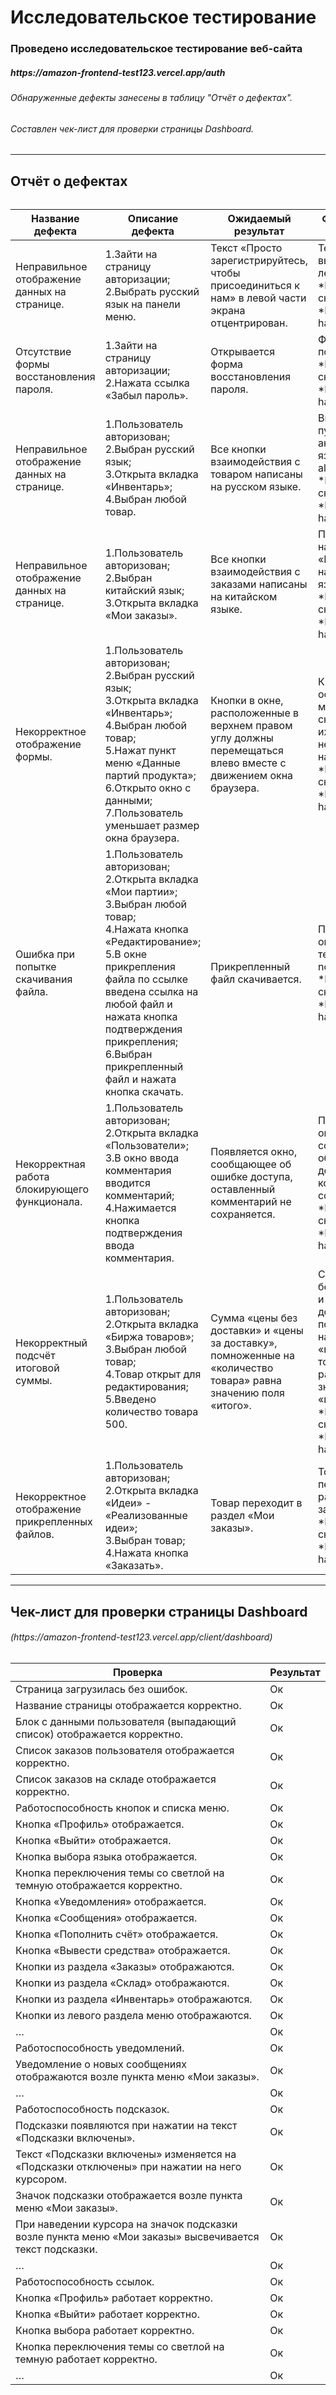 <h1>Исследовательское тестирование</h1>
<h3>Проведено исследовательское тестирование веб-сайта</h3>
<h5>https://amazon-frontend-test123.vercel.app/auth</h5>
<h6>Обнаруженные дефекты занесены в таблицу "Отчёт о дефектах".</h6>
<h6>Составлен чек-лист для проверки страницы Dashboard.</h6>

---
<h2>Отчёт о дефектах</h2>
<h6></h6>

<table><thead>
  <tr>
    <th>Название дефекта</th>
    <th>Описание дефекта</th>
    <th>Ожидаемый результат</th>
    <th>Фактический результат</th>
    <th>Приоритет</th>
  </tr></thead>
<tbody>
  <tr>
    <td>Неправильное отображение данных на странице.</td>
    <td>1.Зайти на страницу авторизации; <br>2.Выбрать русский язык на панели меню.</td>
    <td>Текст «Просто зарегистрируйтесь, чтобы присоединиться к нам» в левой части экрана отцентрирован.</td>
    <td>Текст выровнен по левой стороне.<br>*Прикрепляю скриншот.<br>*Прикрепляю har.log.</td>
    <td>Низкий</td>
  </tr>
  <tr>
    <td>Отсутствие формы восстановления пароля.</td>
    <td>1.Зайти на страницу авторизации;<br>2.Нажата ссылка «Забыл пароль».</td>
    <td>Открывается форма восстановления пароля.</td>
    <td>Форма не появляется.<br>*Прикрепляю скриншот.<br>*Прикрепляю har.log.</td>
    <td>Высокий</td>
  </tr>
  <tr>
    <td>Неправильное отображение данных на странице.</td>
    <td>1.Пользователь авторизован;<br>2.Выбран русский язык;<br>3.Открыта вкладка «Инвентарь»;<br>4.Выбран любой товар.</td>
    <td>Все кнопки взаимодействия с товаром написаны на русском языке.</td>
    <td>Высвечивается пункт меню на английском языке «Parse all».<br>*Прикрепляю скриншот.<br>*Прикрепляю har.log.</td>
    <td>Низкий</td>
  </tr>
  <tr>
    <td>Неправильное отображение данных на странице.</td>
    <td>1.Пользователь авторизован;<br>2.Выбран китайский язык;<br>3.Открыта вкладка «Мои заказы».</td>
    <td>Все кнопки взаимодействия с заказами написаны на китайском языке.</td>
    <td>Присутствует надпись «Parameters» на английском языке.<br>*Прикрепляю скриншот.<br>*Прикрепляю har.log.</td>
    <td>Низкий</td>
  </tr>
  <tr>
    <td>Некорректное отображение формы.</td>
    <td>1.Пользователь авторизован;<br>2.Выбран русский язык;<br>3.Открыта вкладка «Инвентарь»;<br>4.Выбран любой товар;<br>5.Нажат пункт меню «Данные партий продукта»;<br>6.Открыто окно с данными;<br>7.Пользователь уменьшает размер окна браузера.</td>
    <td>Кнопки в окне, расположенные в верхнем правом углу должны перемещаться влево вместе с движением окна браузера.</td>
    <td>Кнопки остаются на месте и скрываются, их становится невозможно нажать.<br>*Прикрепляю скриншот.<br>*Прикрепляю har.log.</td>
    <td>Средний</td>
  </tr>
  <tr>
    <td>Ошибка при попытке скачивания файла.<br></td>
    <td>1.Пользователь авторизован;<br>2.Открыта вкладка «Мои партии»;<br>3.Выбран любой товар;<br>4.Нажата кнопка «Редактирование»;<br>5.В окне прикрепления файла по ссылке введена ссылка на любой файл и нажата кнопка подтверждения прикрепления;<br>6.Выбран прикрепленный файл и нажата кнопка скачать.<br></td>
    <td>Прикрепленный файл скачивается.<br></td>
    <td>Появляется окно ошибки с текстом «Oh no!».<br>*Прикрепляю скриншот.<br>*Прикрепляю har.log.</td>
    <td>Низкий<br></td>
  </tr>
  <tr>
    <td>Некорректная работа блокирующего функционала.<br></td>
    <td>1.Пользователь авторизован;<br>2.Открыта вкладка «Пользователи»;<br>3.В окно ввода комментария вводится комментарий;<br>4.Нажимается кнопка подтверждения ввода комментария.<br></td>
    <td>Появляется окно, сообщающее об ошибке доступа, оставленный комментарий не сохраняется.<br></td>
    <td>Появляется окно, сообщающее об ошибке доступа, но комментарий сохраняется.<br>*Прикрепляю скриншот.<br>*Прикрепляю har.log.</td>
    <td>Средний<br></td>
  </tr>
  <tr>
    <td>Некорректный подсчёт итоговой суммы.<br></td>
    <td>1.Пользователь авторизован;<br>2.Открыта вкладка «Биржа товаров»;<br>3.Выбран любой товар;<br>4.Товар открыт для редактирования;<br>5.Введено количество товара 500.<br></td>
    <td>Сумма «цены без доставки» и «цены за доставку», помноженные на «количество товара» равна значению поля «итого».<br></td>
    <td>Сумма «цены без доставки» и «цены за доставку», помноженные на «количество товара» не равна значению поля «итого».<br>*Прикрепляю скриншот.<br>*Прикрепляю har.log.</td>
    <td>Высокий</td>
  </tr>
  <tr>
    <td>Некорректное отображение прикрепленных файлов.<br></td>
    <td>1.Пользователь авторизован;<br>2.Открыта вкладка «Идеи» - «Реализованные идеи»;<br>3.Выбран товар;<br>4.Нажата кнопка «Заказать».</td>
    <td>Товар переходит в раздел «Мои заказы».<br></td>
    <td>Товар не переходит в раздел «Мои заказы».<br>*Прикрепляю скриншот.<br>*Прикрепляю har.log.</td>
    <td>Высокий<br></td>
  </tr>
</tbody></table>

---
<h2>Чек-лист для проверки страницы Dashboard</h2> 
<h6>(https://amazon-frontend-test123.vercel.app/client/dashboard)</h6>
<h6></h6>

<table><thead>
  <tr>
    <th>Проверка</th>
    <th>Результат<br></th>
  </tr></thead>
<tbody>
  <tr>
    <td>Страница загрузилась без ошибок.</td>
    <td>Ок<br></td>
  </tr>
  <tr>
    <td>Название страницы отображается корректно.</td>
    <td>Ок</td>
  </tr>
  <tr>
    <td>Блок с данными пользователя (выпадающий список) отображается корректно.</td>
    <td>Ок<br></td>
  </tr>
  <tr>
    <td>Список заказов пользователя отображается корректно.<br></td>
    <td>Ок</td>
  </tr>
  <tr>
    <td>Список заказов на складе отображается корректно.<br></td>
    <td>Ок<br></td>
  </tr>
  <tr>
    <td>Работоспособность кнопок и списка меню.<br></td>
    <td>Ок</td>
  </tr>
  <tr>
    <td>Кнопка «Профиль» отображается.<br></td>
    <td>Ок<br></td>
  </tr>
  <tr>
    <td>Кнопка «Выйти» отображается.<br></td>
    <td>Ок</td>
  </tr>
  <tr>
    <td>Кнопка выбора языка отображается.<br></td>
    <td>Ок<br></td>
  </tr>
  <tr>
    <td>Кнопка переключения темы со светлой на темную отображается корректно.<br></td>
    <td>Ок</td>
  </tr>
  <tr>
    <td>Кнопка «Уведомления» отображается.<br></td>
    <td>Ок<br></td>
  </tr>
  <tr>
    <td>Кнопка «Сообщения» отображается.<br></td>
    <td>Ок</td>
  </tr>
  <tr>
    <td>Кнопка «Пополнить счёт» отображается.<br></td>
    <td>Ок<br></td>
  </tr>
  <tr>
    <td>Кнопка «Вывести средства» отображается.<br></td>
    <td>Ок</td>
  </tr>
  <tr>
    <td>Кнопки из раздела «Заказы» отображаются.<br></td>
    <td>Ок<br></td>
  </tr>
  <tr>
    <td>Кнопки из раздела «Склад» отображаются.<br></td>
    <td>Ок</td>
  </tr>
  <tr>
    <td>Кнопки из раздела «Инвентарь» отображаются.<br></td>
    <td>Ок<br></td>
  </tr>
  <tr>
    <td>Кнопки из левого раздела меню отображаются.<br></td>
    <td>Ок</td>
  </tr>
  <tr>
    <td>…<br></td>
    <td>Ок<br></td>
  </tr>
  <tr>
    <td>Работоспособность уведомлений.<br></td>
    <td>Ок</td>
  </tr>
  <tr>
    <td>Уведомление о новых сообщениях отображаются возле пункта меню «Мои заказы».<br></td>
    <td>Ок<br></td>
  </tr>
  <tr>
    <td>…<br></td>
    <td>Ок</td>
  </tr>
  <tr>
    <td>Работоспособность подсказок.<br></td>
    <td>Ок<br></td>
  </tr>
  <tr>
    <td>Подсказки появляются при нажатии на текст «Подсказки включены».<br></td>
    <td>Ок</td>
  </tr>
  <tr>
    <td>Текст «Подсказки включены» изменяется на «Подсказки отключены» при нажатии на него курсором.<br></td>
    <td>Ок<br></td>
  </tr>
  <tr>
    <td>Значок подсказки отображается возле пункта меню «Мои заказы».<br></td>
    <td>Ок</td>
  </tr>
  <tr>
    <td>При наведении курсора на значок подсказки возле пункта меню «Мои заказы» высвечивается текст подсказки.<br></td>
    <td>Ок<br></td>
  </tr>
  <tr>
    <td>…<br></td>
    <td>Ок</td>
  </tr>
  <tr>
    <td>Работоспособность ссылок.<br></td>
    <td>Ок<br></td>
  </tr>
  <tr>
    <td>Кнопка «Профиль» работает корректно.<br></td>
    <td>Ок</td>
  </tr>
  <tr>
    <td>Кнопка «Выйти» работает корректно.<br></td>
    <td>Ок<br></td>
  </tr>
  <tr>
    <td>Кнопка выбора работает корректно.<br></td>
    <td>Ок</td>
  </tr>
  <tr>
    <td>Кнопка переключения темы со светлой на темную работает корректно.<br></td>
    <td>Ок<br></td>
  </tr>
  <tr>
    <td>…<br></td>
    <td>Ок</td>
  </tr>
</tbody></table>
